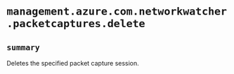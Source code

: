 # `management.azure.com.networkwatcher.packetcaptures.delete`

## `summary`
Deletes the specified packet capture session.


